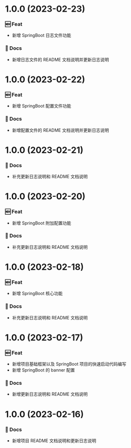 # 1.0.0 (2023-02-23)

### 🆕 Feat

- 新增 SpringBoot 日志文件功能

### 📝 Docs

- 新增日志文件的 README 文档说明并更新日志说明

# 1.0.0 (2023-02-22)

### 🆕 Feat

- 新增 SpringBoot 配置文件功能

### 📝 Docs

- 新增配置文件的 README 文档说明并更新日志说明

# 1.0.0 (2023-02-21)

### 📝 Docs

- 补充更新日志说明和 README 文档说明

# 1.0.0 (2023-02-20)

### 🆕 Feat

- 新增 SpringBoot 附加配置功能

### 📝 Docs

- 补充更新日志说明和 README 文档说明

# 1.0.0 (2023-02-18)

### 🆕 Feat

- 新增 SpringBoot 核心功能

### 📝 Docs

- 补充更新日志说明和 README 文档说明

# 1.0.0 (2023-02-17)

### 🆕 Feat

- 新增项目基础框架以及 SpringBoot 项目的快速启动代码编写
- 新增 SpringBoot 的 banner 配置

### 📝 Docs

- 新增更新日志说明和 README 文档说明

# 1.0.0 (2023-02-16)

### 📝 Docs

- 新增项目 README 文档说明和更新日志说明
